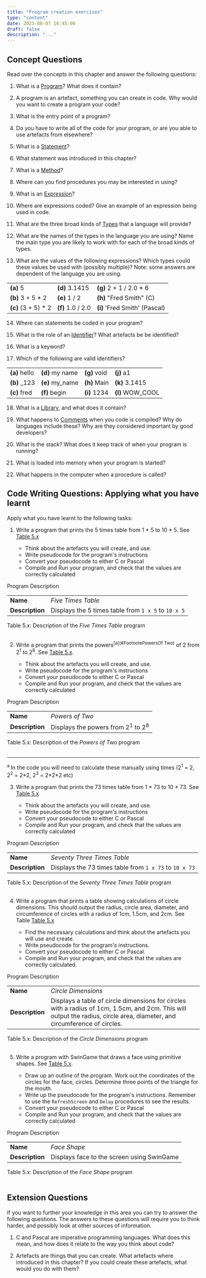 ```yaml
---
title: "Program creation exercises"
type: "content"
date: 2023-08-07 16:45:00
draft: false
description: "..."
---
```


## Concept Questions


Read over the concepts in this chapter and answer the following questions:

1.  What is a [Program](../00-program)? What does it contain?

2.  A program is an artefact, something you can create in code. Why would you want to create a program your code?

3.  What is the entry point of a program?

4.  Do you have to write all of the code for your program, or are you able to use artefacts from elsewhere?

5.  What is a [Statement](../01-statement)?

6.  What statement was introduced in this chapter?

7.  What is a [Method](../03-method)?

8.  Where can you find procedures you may be interested in using?

9.  What is an [Expression](../04-expression)?

10. Where are expressions coded? Give an example of an expression being used in code.

11. What are the three broad kinds of [Types](../06-type) that a language will provide?
    
12. What are the names of the types in the language you are using? Name the main type you are likely to work with for each of the broad kinds of types.

13. What are the values of the following expressions? Which types could these values be used with (possibly multiple)? Note: some answers are dependent of the language you are using.

|   |   |   |
|---|---|---|
| **(a)** 5 | **(d)** 3.1415 | **(g)** 2 + 1 / 2.0 \* 6 |
| **(b)** 3 + 5 \* 2 | **(e)** 1 / 2 | **(h)**  \"Fred Smith\" (C) |
| **(c)** (3 + 5) \* 2 | **(f)** 1.0 / 2.0 | **(i)** 'Fred Smith' (Pascal) |

14. Where can statements be coded in your program?

15. What is the role of an [Identifier](../07-identifier)? What artefacts be be identified?

16. What is a keyword?

17. Which of the following are valid identifiers?

|   |   |   |   |
|---|---|---|---|
| **(a)** hello | **(d)** my name | **(g)** void | **(j)** a1 |
| **(b)** \_123 | **(e)** my_name | **(h)** Main | **(k)** 3.1415 |
| **(c)** fred | **(f)** begin | **(i)** 1234 | **(l)** WOW_COOL |


18. What is a [Library](../08-library), and what does it contain?

19. What happens to [Comments](../09-comments) when you code is compiled? Why do languages include
    these? Why are they considered important by good developers?

20. What is the stack? What does it keep track of when your program is
    running?

21. What is loaded into memory when your program is started?

22. What happens in the computer when a procedure is called?

## Code Writing Questions: Applying what you have learnt

Apply what you have learnt to the following tasks:

1.  Write a program that prints the 5 times table from 1 \* 5 to 10 \* 5. See [Table 5.x](#TableFiveTimesTable)

    -   Think about the artefacts you will create, and use.
    -   Write pseudocode for the program's instructions
    -   Convert your pseudocode to either C or Pascal
    -   Compile and Run your program, and check that the values are correctly calculated

<a id="TableFiveTimesTable"></a>

<div class="caption"><span class="caption-figure-nbr">Program Description</span></div>

|   |   |
|---|---|
| **Name** | *Five Times Table* |
| **Description** | Displays the 5 times table from `1 x 5` to `10 x 5` |
<div class="caption"><span class="caption-figure-nbr">Table 5.x: </span>Description of the <em>Five Times Table</em> program</div><br/>

2.  Write a program that prints the powers<sup>[a](#FootnotePowersOf Two)</sup> of 2 from 2<sup>1</sup> to 2<sup>8</sup>. See [Table 5.x](#TablePowersOfTwo).

    -   Think about the artefacts you will create, and use.
    -   Write pseudocode for the program's instructions
    -   Convert your pseudocode to either C or Pascal
    -   Compile and Run your program, and check that the values are
        correctly calculated

<a id="TablePowersOfTwo"></a>

<div class="caption"><span class="caption-figure-nbr">Program Description</span></div>

|   |   |
|---|---|
| **Name** | *Powers of Two* |
| **Description** | Displays the powers from 2<sup>1</sup> to 2<sup>8</sup> |
<div class="caption"><span class="caption-figure-nbr">Table 5.x: </span>Description of the <em>Powers of Two</em> program</div><br/>
<hr class="footnote">
<div id="FootnotePowersOfTwo" class="footnote">
<sup>a </sup>In the code you will need to calculate these manually using times (2<sup>1</sup> = 2, 2<sup>2</sup> = 2*2, 2<sup>3</sup> = 2*2*2 etc)<br/>
</div>

3.  Write a program that prints the 73 times table from 1 \* 73 to 10 \* 73. See [Table 5.x](#TableSeventyThreeTimesTable)

    -   Think about the artefacts you will create, and use.
    -   Write pseudocode for the program's instructions
    -   Convert your pseudocode to either C or Pascal
    -   Compile and Run your program, and check that the values are correctly calculated

<a id="TableSeventyThreeTimesTable"></a>

<div class="caption"><span class="caption-figure-nbr">Program Description</span></div>

|   |   |
|---|---|
| **Name** | *Seventy Three Times Table* |
| **Description** | Displays the 73 times table from `1 x 73` to `10 x 73` |
<div class="caption"><span class="caption-figure-nbr">Table 5.x: </span>Description of the <em>Seventy Three Times Table</em> program</div><br/>

4.  Write a program that prints a table showing calculations of circle dimensions. This should output the radius, circle area, diameter, and circumference of circles with a radius of 1cm, 1.5cm, and 2cm. See Table [Table 5.x](#TableCircleDimensions)

    -   Find the necessary calculations and think about the artefacts you will use and create.
    -   Write pseudocode for the program's instructions.
    -   Convert your pseudocode to either C or Pascal.
    -   Compile and Run your program, and check that the values are correctly calculated.

<a id="TableCircleDimensions"></a>

<div class="caption"><span class="caption-figure-nbr">Program Description</span></div>

|   |   |
|---|---|
| **Name** | *Circle Dimensions* |
| **Description** | Displays a table of circle dimensions for circles with a radius of 1cm, 1.5cm, and 2cm. This will output the radius, circle area, diameter, and circumference of circles. |
<div class="caption"><span class="caption-figure-nbr">Table 5.x: </span>Description of the <em>Circle Dimensions</em> program</div><br/>

5.  Write a program with SwinGame that draws a face using primitive shapes. See [Table 5.x](#TableFaceShape).

    -   Draw up an outline of the program. Work out the coordinates of the circles for the face, circles. Determine three points of the triangle for the mouth.
    -   Write up the pseudocode for the program's instructions. Remember to use the `RefreshScreen` and `Delay` procedures to see the results.
    -   Convert your pseudocode to either C or Pascal
    -   Compile and Run your program, and check that the values are correctly calculated

<a id="TableFaceShape"></a>

<div class="caption"><span class="caption-figure-nbr">Program Description</span></div>

|   |   |
|---|---|
| **Name** | *Face Shape* |
| **Description** | Displays face to the screen using SwinGame |
<div class="caption"><span class="caption-figure-nbr">Table 5.x: </span>Description of the <em>Face Shape</em> program</div><br/>

## Extension Questions

If you want to further your knowledge in this area you can try to answer
the following questions. The answers to these questions will require you
to think harder, and possibly look at other sources of information.

1.  C and Pascal are imperative programming languages. What does this
    mean, and how does it relate to the way you think about code?

2.  Artefacts are things that you can create. What artefacts where
    introduced in this chapter? If you could create these artefacts,
    what would you do with them?